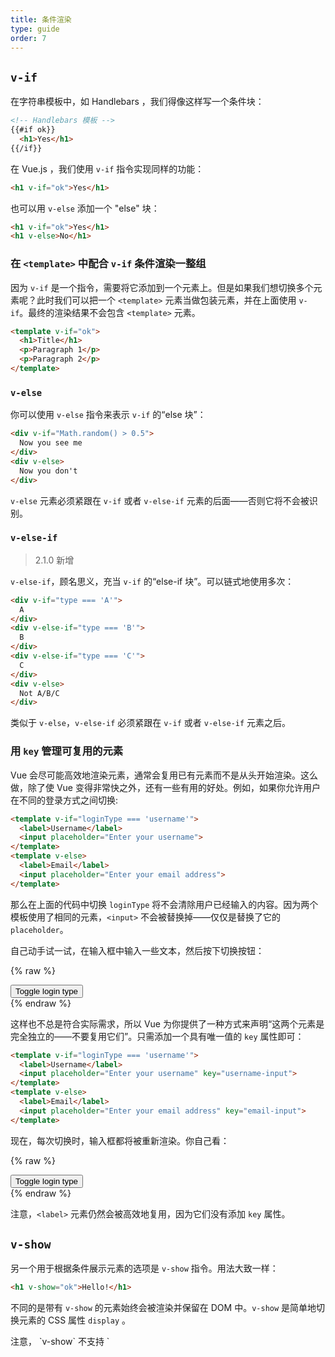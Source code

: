 ```yaml
---
title: 条件渲染
type: guide
order: 7
---
```


## `v-if`

在字符串模板中，如 Handlebars ，我们得像这样写一个条件块：

``` html
<!-- Handlebars 模板 -->
{{#if ok}}
  <h1>Yes</h1>
{{/if}}
```

在 Vue.js ，我们使用 `v-if` 指令实现同样的功能：

``` html
<h1 v-if="ok">Yes</h1>
```

也可以用 `v-else` 添加一个 "else" 块：

``` html
<h1 v-if="ok">Yes</h1>
<h1 v-else>No</h1>
```

### 在 `<template>` 中配合 `v-if` 条件渲染一整组

因为 `v-if` 是一个指令，需要将它添加到一个元素上。但是如果我们想切换多个元素呢？此时我们可以把一个 `<template>` 元素当做包装元素，并在上面使用 `v-if`。最终的渲染结果不会包含 `<template>` 元素。

``` html
<template v-if="ok">
  <h1>Title</h1>
  <p>Paragraph 1</p>
  <p>Paragraph 2</p>
</template>
```

### `v-else`

你可以使用 `v-else` 指令来表示 `v-if` 的“else 块”：

``` html
<div v-if="Math.random() > 0.5">
  Now you see me
</div>
<div v-else>
  Now you don't
</div>
```

`v-else` 元素必须紧跟在 `v-if` 或者 `v-else-if` 元素的后面——否则它将不会被识别。

### `v-else-if`

> 2.1.0 新增

`v-else-if`，顾名思义，充当 `v-if` 的“else-if 块”。可以链式地使用多次：

```html
<div v-if="type === 'A'">
  A
</div>
<div v-else-if="type === 'B'">
  B
</div>
<div v-else-if="type === 'C'">
  C
</div>
<div v-else>
  Not A/B/C
</div>
```

类似于 `v-else`，`v-else-if` 必须紧跟在 `v-if` 或者 `v-else-if` 元素之后。

### 用 `key` 管理可复用的元素

Vue 会尽可能高效地渲染元素，通常会复用已有元素而不是从头开始渲染。这么做，除了使 Vue 变得非常快之外，还有一些有用的好处。例如，如果你允许用户在不同的登录方式之间切换:

``` html
<template v-if="loginType === 'username'">
  <label>Username</label>
  <input placeholder="Enter your username">
</template>
<template v-else>
  <label>Email</label>
  <input placeholder="Enter your email address">
</template>
```

那么在上面的代码中切换 `loginType` 将不会清除用户已经输入的内容。因为两个模板使用了相同的元素，`<input>` 不会被替换掉——仅仅是替换了它的 `placeholder`。

自己动手试一试，在输入框中输入一些文本，然后按下切换按钮：

{% raw %}
<div id="no-key-example" class="demo">
  <div>
    <template v-if="loginType === 'username'">
      <label>Username</label>
      <input placeholder="Enter your username">
    </template>
    <template v-else>
      <label>Email</label>
      <input placeholder="Enter your email address">
    </template>
  </div>
  <button @click="toggleLoginType">Toggle login type</button>
</div>
<script>
new Vue({
  el: '#no-key-example',
  data: {
    loginType: 'username'
  },
  methods: {
    toggleLoginType: function () {
      return this.loginType = this.loginType === 'username' ? 'email' : 'username'
    }
  }
})
</script>
{% endraw %}

这样也不总是符合实际需求，所以 Vue 为你提供了一种方式来声明“这两个元素是完全独立的——不要复用它们”。只需添加一个具有唯一值的 `key` 属性即可：

``` html
<template v-if="loginType === 'username'">
  <label>Username</label>
  <input placeholder="Enter your username" key="username-input">
</template>
<template v-else>
  <label>Email</label>
  <input placeholder="Enter your email address" key="email-input">
</template>
```

现在，每次切换时，输入框都将被重新渲染。你自己看：

{% raw %}
<div id="key-example" class="demo">
  <div>
    <template v-if="loginType === 'username'">
      <label>Username</label>
      <input placeholder="Enter your username" key="username-input">
    </template>
    <template v-else>
      <label>Email</label>
      <input placeholder="Enter your email address" key="email-input">
    </template>
  </div>
  <button @click="toggleLoginType">Toggle login type</button>
</div>
<script>
new Vue({
  el: '#key-example',
  data: {
    loginType: 'username'
  },
  methods: {
    toggleLoginType: function () {
      return this.loginType = this.loginType === 'username' ? 'email' : 'username'
    }
  }
})
</script>
{% endraw %}

注意，`<label>` 元素仍然会被高效地复用，因为它们没有添加 `key` 属性。

## `v-show`

另一个用于根据条件展示元素的选项是 `v-show` 指令。用法大致一样：

``` html
<h1 v-show="ok">Hello!</h1>
```

不同的是带有 `v-show` 的元素始终会被渲染并保留在 DOM 中。`v-show` 是简单地切换元素的 CSS 属性 `display` 。

<p class="tip">注意， `v-show` 不支持 `<template>` 语法，也不支持 `v-else`。</p>

## `v-if` vs `v-show`

`v-if` 是“真正的”条件渲染，因为它会确保在切换过程中条件块内的事件监听器和子组件适当地被销毁和重建。

`v-if` 也是**惰性的**：如果在初始渲染时条件为假，则什么也不做——直到条件第一次变为真时，才会开始渲染条件块。

相比之下， `v-show` 就简单得多——不管初始条件是什么，元素总是会被渲染，并且只是简单地基于 CSS 进行切换。

一般来说， `v-if` 有更高的切换开销，而 `v-show` 有更高的初始渲染开销。因此，如果需要非常频繁地切换，则使用 `v-show` 较好；如果在运行时条件不太可能改变，则使用 `v-if` 较好。

## `v-if` 与 `v-for` 一起使用

当 `v-if` 与 `v-for` 一起使用时，`v-for` 具有比 `v-if` 更高的优先级。

请查阅 [列表渲染指南](list.html#v-for-with-v-if) 以获取详细信息。

